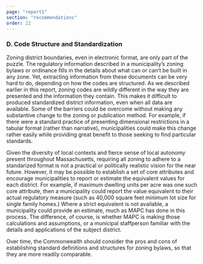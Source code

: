 ```yaml
---
page: "report1"
section: "recommendations"
order: 22
---
```

<h3 class="report-section__subtitle">D. Code Structure and Standardization</h3>

Zoning district boundaries, even in electronic format, are only part of the puzzle. The regulatory information described in a municipality’s zoning bylaws or ordinance fills in the details about what can or can’t be built in any zone. Yet, extracting information from these documents can be very hard to do, depending on how the codes are structured. As we described earlier in this report, zoning codes are wildly different in the way they are presented and the information they contain. This makes it difficult to produced standardized district information, even when all data are available. Some of the barriers could be overcome without making any substantive change to the zoning or publication method. For example, if there were a standard practice of presenting dimensional restrictions in a tabular format (rather than narrative), municipalities could make this change rather easily while providing great benefit to those seeking to find particular standards.

Given the diversity of local contexts and fierce sense of local autonomy present throughout Massachusetts, requiring all zoning to adhere to a standarized format is not a practical or politically realistic vision for the near future. However, it may be possible to establish a set of core attributes and encourage municipalities to report or estimate the equivalent values for each district. For example, if maximum dwelling units per acre was one such core attribute, then a municipality could report the value equivalent to their actual regulatory measure (such as 40,000 square feet minimum lot size for single family homes.) Where a strict equivalent is not available, a municipality could provide an estimate, much as MAPC has done in this process. The difference, of course, is whether MAPC is making those calculations and assumptions, or a municipal staffperson familiar with the details and applications of the subject district.

Over time, the Commonwealth should consider the pros and cons of establishing standard definitions and structures for zoning bylaws, so that they are more readily comparable.